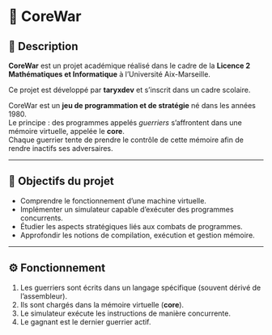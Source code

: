 # 🧩 CoreWar

## 📖 Description
**CoreWar** est un projet académique réalisé dans le cadre de la **Licence 2 Mathématiques et Informatique** à l’Université Aix-Marseille.  

Ce projet est développé par **taryxdev** et s’inscrit dans un cadre scolaire.  

CoreWar est un **jeu de programmation et de stratégie** né dans les années 1980.  
Le principe : des programmes appelés *guerriers* s’affrontent dans une mémoire virtuelle, appelée le **core**.  
Chaque guerrier tente de prendre le contrôle de cette mémoire afin de rendre inactifs ses adversaires.

---

## 🎯 Objectifs du projet
- Comprendre le fonctionnement d’une machine virtuelle.  
- Implémenter un simulateur capable d’exécuter des programmes concurrents.  
- Étudier les aspects stratégiques liés aux combats de programmes.  
- Approfondir les notions de compilation, exécution et gestion mémoire.

---

## ⚙️ Fonctionnement
1. Les guerriers sont écrits dans un langage spécifique (souvent dérivé de l’assembleur).  
2. Ils sont chargés dans la mémoire virtuelle (**core**).  
3. Le simulateur exécute les instructions de manière concurrente.  
4. Le gagnant est le dernier guerrier actif.